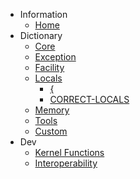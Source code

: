 - Information
	- [Home](/)
- Dictionary
	- [Core](/core/)
	- [Exception](/exception/)
	- [Facility](/facility/)
	- [Locals](/locals/)
		- [\{](/locals/lbrace.md)
		- [CORRECT-LOCALS](/locals/correct_locals.md)
	- [Memory](/memory/)
	- [Tools](/tools/)
	- [Custom](/custom/)
- Dev
	- [Kernel Functions](/kernel/)
	- [Interoperability](/interop/)